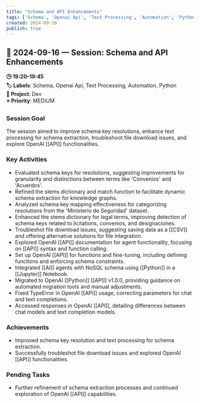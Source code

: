 ```yaml
---
title: "Schema and API Enhancements"
tags: ['Schema', 'Openai Api', 'Text Processing', 'Automation', 'Python']
created: 2024-09-16
publish: true
---
```


## 📅 2024-09-16 — Session: Schema and API Enhancements

**🕒 19:20–19:45**  
**🏷️ Labels**: Schema, Openai Api, Text Processing, Automation, Python  
**📂 Project**: Dev  
**⭐ Priority**: MEDIUM  


### Session Goal
The session aimed to improve schema key resolutions, enhance text processing for schema extraction, troubleshoot file download issues, and explore OpenAI [[API]] functionalities.

### Key Activities
- Evaluated schema keys for resolutions, suggesting improvements for granularity and distinctions between terms like 'Convenios' and 'Acuerdos'.
- Refined the stems dictionary and match function to facilitate dynamic schema extraction for knowledge graphs.
- Analyzed schema key mapping effectiveness for categorizing resolutions from the 'Ministerio de Seguridad' dataset.
- Enhanced the stems dictionary for legal terms, improving detection of schema keys related to licitations, convenios, and designaciones.
- Troubleshot file download issues, suggesting saving data as a [[CSV]] and offering alternative solutions for file integration.
- Explored OpenAI [[API]] documentation for agent functionality, focusing on [[API]] syntax and function calling.
- Set up OpenAI [[API]] for functions and fine-tuning, including defining functions and enforcing schema constraints.
- Integrated [[AI]] agents with NoSQL schema using [[Python]] in a [[Jupyter]] Notebook.
- Migrated to OpenAI [[Python]] [[API]] v1.0.0, providing guidance on automated migration tools and manual adjustments.
- Fixed TypeError in OpenAI [[API]] usage, correcting parameters for chat and text completions.
- Accessed responses in OpenAI [[API]], detailing differences between chat models and text completion models.

### Achievements
- Improved schema key resolution and text processing for schema extraction.
- Successfully troubleshot file download issues and explored OpenAI [[API]] functionalities.

### Pending Tasks
- Further refinement of schema extraction processes and continued exploration of OpenAI [[API]] capabilities.
